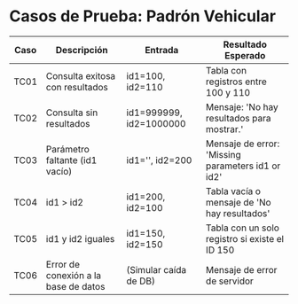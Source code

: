 # Casos de Prueba: Padrón Vehicular

| Caso | Descripción | Entrada | Resultado Esperado |
|------|-------------|---------|--------------------|
| TC01 | Consulta exitosa con resultados | id1=100, id2=110 | Tabla con registros entre 100 y 110 |
| TC02 | Consulta sin resultados | id1=999999, id2=1000000 | Mensaje: 'No hay resultados para mostrar.' |
| TC03 | Parámetro faltante (id1 vacío) | id1='', id2=200 | Mensaje de error: 'Missing parameters id1 or id2' |
| TC04 | id1 > id2 | id1=200, id2=100 | Tabla vacía o mensaje de 'No hay resultados' |
| TC05 | id1 y id2 iguales | id1=150, id2=150 | Tabla con un solo registro si existe el ID 150 |
| TC06 | Error de conexión a la base de datos | (Simular caída de DB) | Mensaje de error de servidor |
